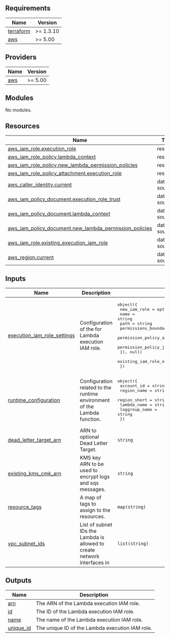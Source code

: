 <!-- BEGIN_TF_DOCS -->
## Requirements

| Name | Version |
|------|---------|
| <a name="requirement_terraform"></a> [terraform](#requirement\_terraform) | >= 1.3.10 |
| <a name="requirement_aws"></a> [aws](#requirement\_aws) | >= 5.00 |

## Providers

| Name | Version |
|------|---------|
| <a name="provider_aws"></a> [aws](#provider\_aws) | >= 5.00 |

## Modules

No modules.

## Resources

| Name | Type |
|------|------|
| [aws_iam_role.execution_role](https://registry.terraform.io/providers/hashicorp/aws/latest/docs/resources/iam_role) | resource |
| [aws_iam_role_policy.lambda_context](https://registry.terraform.io/providers/hashicorp/aws/latest/docs/resources/iam_role_policy) | resource |
| [aws_iam_role_policy.new_lambda_permission_policies](https://registry.terraform.io/providers/hashicorp/aws/latest/docs/resources/iam_role_policy) | resource |
| [aws_iam_role_policy_attachment.execution_role](https://registry.terraform.io/providers/hashicorp/aws/latest/docs/resources/iam_role_policy_attachment) | resource |
| [aws_caller_identity.current](https://registry.terraform.io/providers/hashicorp/aws/latest/docs/data-sources/caller_identity) | data source |
| [aws_iam_policy_document.execution_role_trust](https://registry.terraform.io/providers/hashicorp/aws/latest/docs/data-sources/iam_policy_document) | data source |
| [aws_iam_policy_document.lambda_context](https://registry.terraform.io/providers/hashicorp/aws/latest/docs/data-sources/iam_policy_document) | data source |
| [aws_iam_policy_document.new_lambda_permission_policies](https://registry.terraform.io/providers/hashicorp/aws/latest/docs/data-sources/iam_policy_document) | data source |
| [aws_iam_role.existing_execution_iam_role](https://registry.terraform.io/providers/hashicorp/aws/latest/docs/data-sources/iam_role) | data source |
| [aws_region.current](https://registry.terraform.io/providers/hashicorp/aws/latest/docs/data-sources/region) | data source |

## Inputs

| Name | Description | Type | Default | Required |
|------|-------------|------|---------|:--------:|
| <a name="input_execution_iam_role_settings"></a> [execution\_iam\_role\_settings](#input\_execution\_iam\_role\_settings) | Configuration of the for Lambda execution IAM role. | <pre>object({<br>    new_iam_role = optional(object({<br>      name                        = string<br>      path                        = string<br>      permissions_boundary_arn    = string<br>      permission_policy_arn_list  = list(string)<br>      permission_policy_json_list = list(string)<br>    }), null)<br>    existing_iam_role_name = optional(string, null)<br>  })</pre> | n/a | yes |
| <a name="input_runtime_configuration"></a> [runtime\_configuration](#input\_runtime\_configuration) | Configuration related to the runtime environment of the Lambda function. | <pre>object({<br>    account_id    = string<br>    region_name   = string<br>    region_short  = string<br>    lambda_name   = string<br>    loggroup_name = string<br>  })</pre> | n/a | yes |
| <a name="input_dead_letter_target_arn"></a> [dead\_letter\_target\_arn](#input\_dead\_letter\_target\_arn) | ARN to optional Dead Letter Target. | `string` | `null` | no |
| <a name="input_existing_kms_cmk_arn"></a> [existing\_kms\_cmk\_arn](#input\_existing\_kms\_cmk\_arn) | KMS key ARN to be used to encrypt logs and sqs messages. | `string` | `null` | no |
| <a name="input_resource_tags"></a> [resource\_tags](#input\_resource\_tags) | A map of tags to assign to the resources. | `map(string)` | `{}` | no |
| <a name="input_vpc_subnet_ids"></a> [vpc\_subnet\_ids](#input\_vpc\_subnet\_ids) | List of subnet IDs the Lambda is allowed to create network interfaces in | `list(string)` | `[]` | no |

## Outputs

| Name | Description |
|------|-------------|
| <a name="output_arn"></a> [arn](#output\_arn) | The ARN of the Lambda execution IAM role. |
| <a name="output_id"></a> [id](#output\_id) | The ID of the Lambda execution IAM role. |
| <a name="output_name"></a> [name](#output\_name) | The name of the Lambda execution IAM role. |
| <a name="output_unique_id"></a> [unique\_id](#output\_unique\_id) | The unique ID of the Lambda execution IAM role. |
<!-- END_TF_DOCS -->